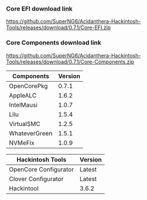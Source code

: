 
### Core EFI download link
https://github.com/SuperNG6/Acidanthera-Hackintosh-Tools/releases/download/0.7.1/Core-EFI.zip

### Core Components download link
https://github.com/SuperNG6/Acidanthera-Hackintosh-Tools/releases/download/0.7.1/Core-Components.zip

| Components    | Version               |
| ------------- | --------------------- |
| OpenCorePkg   | 0.7.1    | 
| AppleALC      | 1.6.2       |
| IntelMausi    | 1.0.7     |
| Lilu          | 1.5.4           |
| VirtualSMC    | 1.2.5     |
| WhateverGreen | 1.5.1  |
| NVMeFix       | 1.0.9        |

| Hackintosh Tools      | Version           |
| --------------------- | ----------------- |
| OpenCore Configurator | Latest            | 
| Clover Configurator   | Latest            |
| Hackintool            | 3.6.2 |

